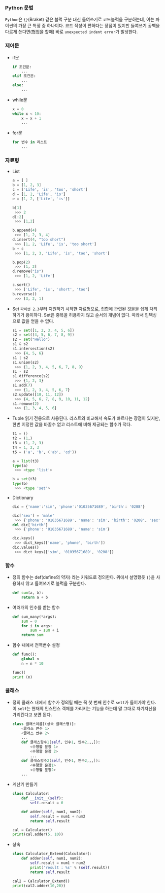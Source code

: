 ### Python 문법
`Python`은 `{}`(Braket) 같은 블럭 구분 대신 들여쓰기로 코드블럭을 구분하는데, 이는 파이썬의 가장 큰 특징 중 하나이다.
코드 작성이 편하다는 장점이 있지만 들여쓰기 공백을 다르게 쓴다면(협업을 할때) 바로 `unexpected indent error`가 발생한다.

### 제어문

  * if문
    ```python
    if 조건문:
    	...
    elif 조건문:
    	...
    else:
    	...
    ```
    
  * while문
	```python
    x = 0
    while x < 10:
    	x = x + 1
    	...
    ```
  * for문
    ```python
    for 변수 in 리스트
    	...
    ```
    
### 자료형
  * List
    ```python
    a = [ ]
    b = [1, 2, 3]
    c = ['Life', 'is', 'too', 'short']
    d = [1, 2, 'Life', 'is']
    e = [1, 2, ['Life', 'is']]

    b[1]
     >>> 2
    d[:2]
     >>> [1,2]

    b.append(4)
     >>> [1, 2, 3, 4]
    d.insert(4, "too short")
     >>> [1, 2, 'Life', 'is', 'too short']
    b + c
     >>> [1, 2, 3, 'Life', 'is', 'too', 'short']

    b.pop(2)
     >>> [1, 2]
    d.remove("is")
     >>> [1, 2, 'Life']

    c.sort()
     >>> ['Life', 'is', 'short', 'too']
    b.reverse()   
     >>> [3, 2, 1]
    ```
  * Set
    `파이썬 2.3`부터 지원하기 시작한 자료형으로, 집합에 관련된 것을을 쉽게 처리하기가 용이하다.
    Set은 중복을 허용하지 않고 순서의 개념이 없다. 따라서 인덱싱으로 값을 얻을 수 없다.
    ```python
    s1 = set([1, 2, 3, 4, 5, 6])
    s2 = set([4, 5, 6, 7, 8, 9])
    s2 = set("Hello")
    s1 & s2 
    s1.intersection(s2)
     >>> {4, 5, 6}
    s1 | s2
    s1.union(s2)
     >>> {1, 2, 3, 4, 5, 6, 7, 8, 9}
    s1 - s2
    s1.difference(s2)
     >>> {1, 2, 3}
    s1.add(7)
     >>> {1, 2, 3, 4, 5, 6, 7}
    s2.update([10, 11, 12])
     >>> {4, 5, 6, 7, 8, 9, 10, 11, 12}
    s1.remove(2)
     >>> {1, 3, 4, 5, 6}
    ```
  * Tuple
  읽기 전용으로 사용된다. 리스트와 비교해서 속도가 빠르다는 장점이 있지만, 한번 지정한 값을 바꿀수 없고 리스트에 비해 제공되는 함수가 적다.
    ```python
    t1 = ()
    t2 = (1,)
    t3 = (1, 2, 3)
    t4 = 1, 2, 3
    t5 = ('a', 'b', ('ab', 'cd'))

    a = list(t3)
    type(a)
     >>> <type 'list'>    

    b = set(t3)
    type(b)
     >>> <type 'set'>
    ```
  * Dictionary  
	```python
    dic = {'name':'sim', 'phone':'01035671689', 'birth': '0208'}
    
    dic['sex'] = 'male'
     >>> {'phone': '01035671689', 'name': 'sim', 'birth': '0208', 'sex': 'male'}
    del dic['birth']
     >>> {'phone': '01035671689', 'name': 'sim'}

	dic.keys()
     >>> dict_keys(['name', 'phone', 'birth'])
    dic.values()
     >>> dict_keys(['sim', '01035671689', '0208'])
    ```

### 함수
  * 정의
  	함수는 def(define의 약자) 라는 키워드로 정의한다. 위에서 설명했듯 `{}`을 사용하지 않고 들여쓰기로 블럭을 구분한다. 
    ```python
    def sum(a, b): 
    	return a + b
    ```
  * 여러개의 인수를 받는 함수
  	```python
    def sum_many(*args): 
    	sum = 0 
    	for i in args: 
        	sum = sum + i 
    	return sum 

    ```
  * 함수 내에서 전역변수 설정
  	```python
    def func():
        global n
        n = n * 10
    
    func()
    print (n)
    ```
    
### 클래스
  * 정의
  	클래스 내에서 함수가 정의될 때는 꼭 첫 번째 인수로 `self`가 들어가야 한다. 이 `self`는 현재의 인스턴스 객체를 가리키는 기능을 하는데 말 그대로 자기자신을 가리킨다고 보면 된다.
    
  	```python
    class 클래스이름[(상속 클래스명)]:
        <클래스 변수 1>
        <클래스 변수 2>
        ...
        def 클래스함수1(self, 인수1, 인수2,,,]):
            <수행할 문장 1>
            <수행할 문장 2>
            ...
        def 클래스함수2(self, 인수1, 인수2,,,]):
            <수행할 문장1>
            <수행할 문장2>
        ...
    ```
    
  * 계산기 만들기
  	```python
    class Calculator:
        def __init__(self):
            self.result = 0

        def adder(self, num1, num2):
            self.result = num1 + num2
            return self.result

    cal = Calculator()
    print(cal.adder(5, 10))
    ```
    
  * 상속
    ```python
    class Calculator_Extend(Calculator):
        def adder(self, num1, num2):
            self.result = num1 + num2 
            print('result : %s' % (self.result))
            return self.result
    
    cal2 = Calculator_Extend()
	print(cal2.adder(10,20))
    ```






